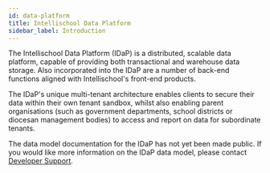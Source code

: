 ```yaml
---
id: data-platform
title: Intellischool Data Platform
sidebar_label: Introduction
---
```


The Intellischool Data Platform (IDaP) is a distributed, scalable data platform, capable of providing both transactional and warehouse data storage. Also incorporated into the IDaP are a number of back-end functions aligned with Intellischool's front-end products.

The IDaP's unique multi-tenant architecture enables clients to secure their data within their own tenant sandbox, whilst also enabling parent organisations (such as government departments, school districts or diocesan management bodies) to access and report on data for subordinate tenants.

The data model documentation for the IDaP has not yet been made public. If you would like more information on the IDaP data model, please contact [Developer Support](mailto:help@intellischool.dev).